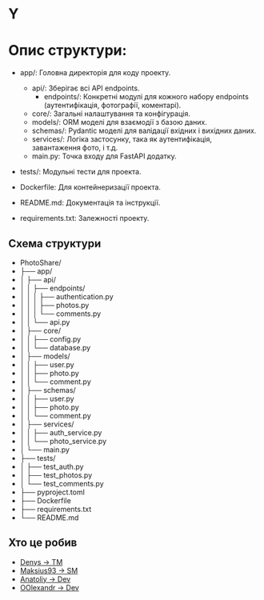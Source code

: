 # Y
# Опис структури:
* app/: Головна директорія для коду проекту.
  * api/: Зберігає всі API endpoints.
    * endpoints/: Конкретні модулі для кожного набору endpoints (аутентифікація, фотографії, коментарі).
  * core/: Загальні налаштування та конфігурація.
  * models/: ORM моделі для взаємодії з базою даних.
  * schemas/: Pydantic моделі для валідації вхідних і вихідних даних.
  * services/: Логіка застосунку, така як аутентифікація, завантаження фото, і т.д.
  * main.py: Точка входу для FastAPI додатку.
* tests/: Модульні тести для проекта.

* Dockerfile: Для контейнеризації проекта.
* README.md: Документація та інструкції.
* requirements.txt: Залежності проекту.


## Схема структури
* PhotoShare/
* ├── app/
* │   ├── api/
* │   │   ├── endpoints/
* │   │   │   ├── authentication.py
* │   │   │   ├── photos.py
* │   │   │   └── comments.py
* │   │   └── api.py
* │   ├── core/
* │   │   ├── config.py
* │   │   └── database.py
* │   ├── models/
* │   │   ├── user.py
* │   │   ├── photo.py
* │   │   └── comment.py
* │   ├── schemas/
* │   │   ├── user.py
* │   │   ├── photo.py
* │   │   └── comment.py
* │   ├── services/
* │   │   ├── auth_service.py
* │   │   └── photo_service.py
* │   └── main.py
* ├── tests/
* │   ├── test_auth.py
* │   ├── test_photos.py
* │   └── test_comments.py
* ├── pyproject.toml
* ├── Dockerfile
* ├── requirements.txt
* └── README.md


## Хто це робив
* [Denys -> TM](https://github.com/DenysPhV)
* [Maksius93 -> SM](https://github.com/Maksius93)
* [Anatoliy -> Dev](https://github.com/anatoliysafonov)
* [OOlexandr -> Dev](https://github.com/OOlexandr)